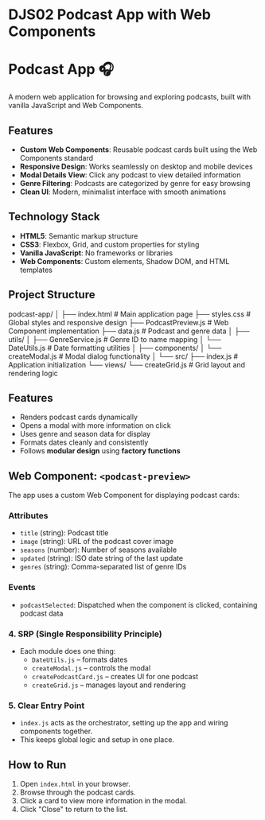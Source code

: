 # DJS02 Podcast App with Web Components

# Podcast App 🎧

A modern web application for browsing and exploring podcasts, built with vanilla JavaScript and Web Components.

## Features

- **Custom Web Components**: Reusable podcast cards built using the Web Components standard
- **Responsive Design**: Works seamlessly on desktop and mobile devices
- **Modal Details View**: Click any podcast to view detailed information
- **Genre Filtering**: Podcasts are categorized by genre for easy browsing
- **Clean UI**: Modern, minimalist interface with smooth animations

## Technology Stack

- **HTML5**: Semantic markup structure
- **CSS3**: Flexbox, Grid, and custom properties for styling
- **Vanilla JavaScript**: No frameworks or libraries
- **Web Components**: Custom elements, Shadow DOM, and HTML templates

## Project Structure
podcast-app/
│
├── index.html # Main application page
├── styles.css # Global styles and responsive design
├── PodcastPreview.js # Web Component implementation
├── data.js # Podcast and genre data
│
├── utils/
│ ├── GenreService.js # Genre ID to name mapping
│ └── DateUtils.js # Date formatting utilities
│
├── components/
│ └── createModal.js # Modal dialog functionality
│
└── src/
├── index.js # Application initialization
└── views/
└── createGrid.js # Grid layout and rendering logic

## Features

- Renders podcast cards dynamically
- Opens a modal with more information on click
- Uses genre and season data for display
- Formats dates cleanly and consistently
- Follows **modular design** using **factory functions**

## Web Component: `<podcast-preview>`

The app uses a custom Web Component for displaying podcast cards:

### Attributes
- `title` (string): Podcast title
- `image` (string): URL of the podcast cover image
- `seasons` (number): Number of seasons available
- `updated` (string): ISO date string of the last update
- `genres` (string): Comma-separated list of genre IDs

### Events
- `podcastSelected`: Dispatched when the component is clicked, containing podcast data




### 4. SRP (Single Responsibility Principle)

- Each module does one thing:
  - `DateUtils.js` – formats dates
  - `createModal.js` – controls the modal
  - `createPodcastCard.js` – creates UI for one podcast
  - `createGrid.js` – manages layout and rendering

### 5. Clear Entry Point

- `index.js` acts as the orchestrator, setting up the app and wiring components together.
- This keeps global logic and setup in one place.

## How to Run

1. Open `index.html` in your browser.
2. Browse through the podcast cards.
3. Click a card to view more information in the modal.
4. Click "Close" to return to the list.
